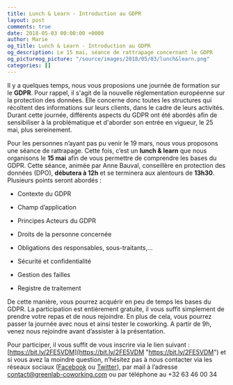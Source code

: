 ```yaml
---
title: Lunch & Learn - Introduction au GDPR
layout: post
comments: true
date: 2018-05-03 00:00:00 +0000
author: Marie
og_title: Lunch & Learn - Introduction au GDPR
og_description: Le 15 mai, séance de rattrapage concernant le GDPR
og_pictureog_picture: "/source/images/2018/05/03/lunch&learn.png"
categories: []
---
```

Il y a quelques temps, nous vous proposions une journée de formation sur le **GDPR**. Pour rappel, il s'agit de la nouvelle réglementation européenne sur la protection des données. Elle concerne donc toutes les structures qui récoltent des informations sur leurs clients, dans le cadre de leurs activités. Durant cette journée, différents aspects du GDPR ont été abordés afin de sensibiliser à la problématique et d'aborder son entrée en vigueur, le 25 mai, plus sereinement. 

Pour les personnes n’ayant pas pu venir le 19 mars, nous vous proposons une séance de rattrapage. Cette fois, c’est un **lunch & learn** que nous organisons le **15 mai** afin de vous permettre de comprendre les bases du GDPR. Cette séance, animée par Anne Bauval, conseillère en protection des données (DPO), **débutera à 12h** et se terminera aux alentours de **13h30**. Plusieurs points seront abordés :

- Contexte du GDPR

- Champ d’application

- Principes Acteurs du GDPR

- Droits de la personne concernée

- Obligations des responsables, sous-traitants,...

- Sécurité et confidentialité

- Gestion des failles

- Registre de traitement

De cette manière, vous pourrez acquérir en peu de temps les bases du GDPR. La participation est entièrement gratuite, il vous suffit simplement de prendre votre repas et de nous rejoindre. En plus de cela, vous pourrez passer la journée avec nous et ainsi tester le coworking. A partir de 9h, venez nous rejoindre avant d’assister à la présentation. 

Pour participer, il vous suffit de vous inscrire via le lien suivant : [https://bit.ly/2FE5VDM](https://bit.ly/2FE5VDM "https://bit.ly/2FE5VDM") et si vous avez la moindre question, n’hésitez pas à nous contacter via les réseaux sociaux ([Facebook](https://www.facebook.com/GreenlabCoworking/) ou [Twitter](https://twitter.com/greenlabcowork?lang=fr)), par mail à l’adresse [contact@greenlab-coworking.com]() ou par téléphone au +32 63 46 00 34 